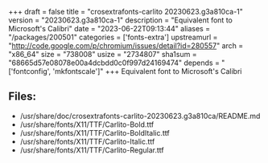+++
draft = false
title = "crosextrafonts-carlito 20230623.g3a810ca-1"
version = "20230623.g3a810ca-1"
description = "Equivalent font to Microsoft's Calibri"
date = "2023-06-22T09:13:44"
aliases = "/packages/200501"
categories = ['fonts-extra']
upstreamurl = "http://code.google.com/p/chromium/issues/detail?id=280557"
arch = "x86_64"
size = "738008"
usize = "2734807"
sha1sum = "68665d57e08078e00a4dcbdd0c0f997d24169474"
depends = "['fontconfig', 'mkfontscale']"
+++
Equivalent font to Microsoft's Calibri

## Files: 
* /usr/share/doc/crosextrafonts-carlito-20230623.g3a810ca/README.md
* /usr/share/fonts/X11/TTF/Carlito-Bold.ttf
* /usr/share/fonts/X11/TTF/Carlito-BoldItalic.ttf
* /usr/share/fonts/X11/TTF/Carlito-Italic.ttf
* /usr/share/fonts/X11/TTF/Carlito-Regular.ttf
